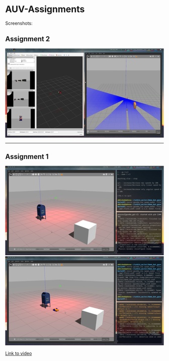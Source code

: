 # AUV-Assignments

Screenshots:

## Assignment 2

<img src="./demo_bot_gazebo/assets/sensors.png" />

---

## Assignment 1

<img src="./demo_bot_gazebo/assets/first.png" />
<img src="./demo_bot_gazebo/assets/second.png" />

<a href="https://github.com/abhishekshree/AUV-Assignment-1/raw/master/demo_bot_gazebo/assets/bot_gazebo.mp4">Link to video</a>

